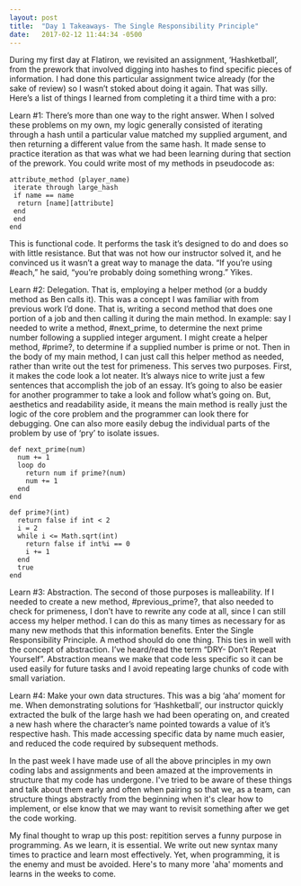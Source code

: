 ```yaml
---
layout: post
title:  "Day 1 Takeaways- The Single Responsibility Principle"
date:   2017-02-12 11:44:34 -0500
---
```


During my first day at Flatiron, we revisited an assignment, ‘Hashketball’, from the prework that involved digging into hashes to find specific pieces of information. I had done this particular assignment twice already (for the sake of review) so I wasn’t stoked about doing it again. That was silly. Here’s a list of things I learned from completing it a third time with a pro:

Learn #1: There’s more than one way to the right answer. When I solved these problems on my own, my logic generally consisted of iterating through a hash until a particular value matched my supplied argument, and then returning a different value from the same hash. It made sense to practice iteration as that was what we had been learning during that section of the prework. You could write most of my methods in pseudocode as:

```
attribute_method (player_name)
 iterate through large_hash
 if name == name
  return [name][attribute]
 end
 end
end
```

This is functional code. It performs the task it’s designed to do and does so with little resistance. But that was not how our instructor solved it, and he convinced us it wasn’t a great way to manage the data. “If you’re using #each,” he said, “you’re probably doing something wrong.” Yikes.

Learn #2: Delegation. That is, employing a helper method (or a buddy method as Ben calls it). This was a concept I was familiar with from previous work I’d done. That is, writing a second method that does one portion of a job and then calling it during the main method. In example: say I needed to write a method, #next_prime, to determine the next prime number following a supplied integer argument. I might create a helper method, #prime?, to determine if a supplied number is prime or not. Then in the body of my main method, I can just call this helper method as needed, rather than write out the test for primeness. 
This serves two purposes. First, it makes the code look a lot neater. It’s always nice to write just a few sentences that accomplish the job of an essay. It’s going to also be easier for another programmer to take a look and follow what’s going on. But, aesthetics and readability aside, it means the main method is really just the logic of the core problem and the programmer can look there for debugging. One can also more easily debug the individual parts of the problem by use of ‘pry’ to isolate issues. 

```
def next_prime(num)
  num += 1
  loop do
    return num if prime?(num)
    num += 1
  end
end

def prime?(int)
  return false if int < 2
  i = 2
  while i <= Math.sqrt(int)
    return false if int%i == 0
    i += 1
  end
  true
end
```

Learn #3: Abstraction. The second of those purposes is malleability. If I needed to create a new method, #previous_prime?, that also needed to check for primeness, I don’t have to rewrite any code at all, since I can still access my helper method. I can do this as many times as necessary for as many new methods that this information benefits. Enter the Single Responsibility Principle. A method should do one thing. This ties in well with the concept of abstraction. I’ve heard/read the term “DRY- Don’t Repeat Yourself”. Abstraction means we make that code less specific so it can be used easily for future tasks and I avoid repeating large chunks of code with small variation. 

Learn #4: Make your own data structures. This was a big ‘aha’ moment for me. When demonstrating solutions for ‘Hashketball’, our instructor quickly extracted the bulk of the large hash we had been operating on, and created a new hash where the character’s name pointed towards a value of it’s respective hash. This made accessing specific data by name much easier, and reduced the code required by subsequent methods.	

In the past week I have made use of all the above principles in my own coding labs and assignments and been amazed at the improvements in structure that my code has undergone. I've tried to be aware of these things and talk about them early and often when pairing so that we, as a team, can structure things abstractly from the beginning when it's clear how to implement, or else know that we may want to revisit something after we get the code working. 

My final thought to wrap up this post: repitition serves a funny purpose in programming. As we learn, it is essential. We write out new syntax many times to practice and learn most effectively. Yet, when programming, it is the enemy and must be avoided. Here's to many more 'aha' moments and learns in the weeks to come.




